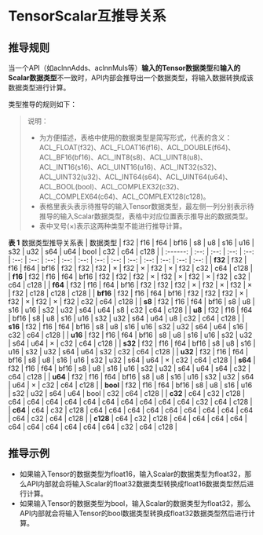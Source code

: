 # TensorScalar互推导关系

## 推导规则

当一个API（如aclnnAdds、aclnnMuls等）**输入的Tensor数据类型**和**输入的Scalar数据类型**不一致时，API内部会推导出一个数据类型，将输入数据转换成该数据类型进行计算。

类型推导的规则如下：

> 说明：
>
>-   为方便描述，表格中使用的数据类型是简写形式，代表的含义：ACL\_FLOAT\(f32\)、ACL\_FLOAT16\(f16\)、ACL\_DOUBLE\(f64\)、ACL\_BF16\(bf16\)、ACL\_INT8\(s8\)、ACL\_UINT8\(u8\)、ACL\_INT16\(s16\)、ACL\_UINT16\(u16\)、ACL\_INT32\(s32\)、ACL\_UINT32\(u32\)、ACL\_INT64\(s64\)、ACL\_UINT64\(u64\)、ACL\_BOOL\(bool\)、ACL\_COMPLEX32\(c32\)、ACL\_COMPLEX64\(c64\)、ACL\_COMPLEX128\(c128\)。
>-   表格里表头表示待推导的输入Tensor数据类型，最左侧一列分别表示待推导的输入Scalar数据类型，表格中对应位置表示推导出的数据类型。
>-   表中叉号(×)表示这两种类型不能进行推导计算。

**表 1**  数据类型推导关系表
| 数据类型  | f32  | f16  | f64  | bf16 |  s8  |  u8  | s16  | u16  | s32  | u32  | s64  | u64  | bool | c32  | c64  | c128 |
| :------: | :--: | :--: | :--: | :--: | :--: | :--: | :--: | :--: | :--: | :--: | :--: | :--: | :--: | :--: | :--: | :--: |
| **f32**  | f32  | f16  | f64  | bf16 | f32  | f32  | f32  |  ×   | f32  |  ×   | f32  |  ×   | f32  | c32  | c64  | c128 |
| **f16**  | f32  | f16  | f64  | bf16 | f32  | f32  | f32  |  ×   | f32  |  ×   | f32  |  ×   | f32  | c32  | c64  | c128 |
| **f64**  | f32  | f16  | f64  | bf16 | f32  | f32  | f32  |  ×   | f32  |  ×   | f32  |  ×   | f32  | c128 | c128 | c128 |
| **bf16** | f32  | f16  | f64  | bf16 | f32  | f32  | f32  |  ×   | f32  |  ×   | f32  |  ×   | f32  | c32  | c64  | c128 |
|  **s8**  | f32  | f16  | f64  | bf16 |  s8  |  u8  | s16  | u16  | s32  | u32  | s64  | u64  |  s8  | c32  | c64  | c128 |
|  **u8**  | f32  | f16  | f64  | bf16 |  s8  |  u8  | s16  | u16  | s32  | u32  | s64  | u64  |  u8  | c32  | c64  | c128 |
| **s16**  | f32  | f16  | f64  | bf16 |  s8  |  u8  | s16  | u16  | s32  | u32  | s64  | u64  | s16  | c32  | c64  | c128 |
| **u16**  | f32  | f16  | f64  | bf16 |  s8  |  u8  | s16  | u16  | s32  | u32  | s64  | u64  |  ×   | c32  | c64  | c128 |
| **s32**  | f32  | f16  | f64  | bf16 |  s8  |  u8  | s16  | u16  | s32  | u32  | s64  | u64  | s32  | c32  | c64  | c128 |
| **u32**  | f32  | f16  | f64  | bf16 |  s8  |  u8  | s16  | u16  | s32  | u32  | s64  | u64  |  ×   | c32  | c64  | c128 |
| **s64**  | f32  | f16  | f64  | bf16 |  s8  |  u8  | s16  | u16  | s32  | u32  | s64  | u64  | s64  | c32  | c64  | c128 |
| **u64**  | f32  | f16  | f64  | bf16 |  s8  |  u8  | s16  | u16  | s32  | u32  | s64  | u64  |  ×   | c32  | c64  | c128 |
| **bool** | f32  | f16  | f64  | bf16 |  s8  |  u8  | s16  | u16  | s32  | u32  | s64  | u64  | bool | c32  | c64  | c128 |
| **c32**  | c64  | c32  | c128 | c64  | c64  | c64  | c64  | c64  | c64  | c64  | c64  | c64  | c64  | c32  | c64  | c128 |
| **c64**  | c64  | c32  | c128 | c64  | c64  | c64  | c64  | c64  | c64  | c64  | c64  | c64  | c64  | c32  | c64  | c128 |
| **c128** | c64  | c32  | c128 | c64  | c64  | c64  | c64  | c64  | c64  | c64  | c64  | c64  | c64  | c32  | c64  | c128 |

## 推导示例

-   如果输入Tensor的数据类型为float16，输入Scalar的数据类型为float32，那么API内部就会将输入Scalar的float32数据类型转换成float16数据类型然后进行计算。
-   如果输入Tensor的数据类型为bool，输入Scalar的数据类型为float32，那么API内部就会将输入Tensor的bool数据类型转换成float32数据类型然后进行计算。


